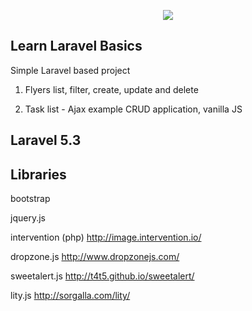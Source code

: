 <p align="center"><img src="https://laravel.com/assets/img/components/logo-laravel.svg"></p>

## Learn Laravel Basics

Simple Laravel based project

1. Flyers list, filter, create, update and delete

2. Task list - Ajax example CRUD application, vanilla JS 

## Laravel 5.3

## Libraries

bootstrap

jquery.js

intervention (php) http://image.intervention.io/

dropzone.js http://www.dropzonejs.com/

sweetalert.js http://t4t5.github.io/sweetalert/

lity.js http://sorgalla.com/lity/



